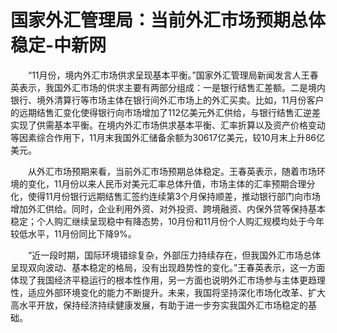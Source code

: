 # 国家外汇管理局：当前外汇市场预期总体稳定-中新网

　　“11月份，境内外汇市场供求呈现基本平衡。”国家外汇管理局新闻发言人王春英表示，我国外汇市场的供求主要有两部分组成：一是银行结售汇差额。二是境内银行、境外清算行等市场主体在银行间外汇市场上的外汇买卖。比如，11月份客户的远期结售汇变化使得银行向市场增加了112亿美元外汇供给，与银行结售汇逆差实现了供需基本平衡。在境内外汇市场供求基本平衡、汇率折算以及资产价格变动等因素综合作用下，11月末我国外汇储备余额为30617亿美元，较10月末上升86亿美元。

　　从外汇市场预期来看，当前外汇市场预期总体稳定。王春英表示，随着市场环境的变化，11月份以来人民币对美元汇率总体升值，市场主体的汇率预期合理分化，使得11月份银行远期结售汇签约连续第3个月保持顺差，推动银行部门向市场增加外汇供给。同时，企业利用外资、对外投资、跨境融资、内保外贷等保持基本稳定；个人购汇继续呈现稳中有降态势，10月份和11月份个人购汇规模均处于今年较低水平，11月份同比下降9%。

　　“近一段时期，国际环境错综复杂，外部压力持续存在，但我国外汇市场总体呈现双向波动、基本稳定的格局，没有出现趋势性的变化。”王春英表示，这一方面体现了我国经济平稳运行的根本性作用，另一方面也说明外汇市场参与主体更趋理性，适应外部环境变化的能力不断提升。未来，我国将坚持深化市场化改革、扩大高水平开放，保持经济持续健康发展，有助于进一步夯实我国外汇市场稳定的基础。
